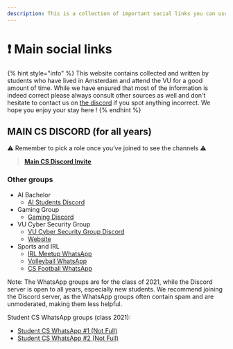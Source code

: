 ```yaml
---
description: This is a collection of important social links you can use
---
```


# ❗ Main social links

{% hint style="info" %}
This website contains collected and written by students who have lived in Amsterdam and attend the VU for a good amount of time. While we have ensured that most of the information is indeed correct please always consult other sources as well and don't hesitate to contact us on [the discord](https://discord.com/invite/MGG72qsKrn) if you spot anything incorrect. We hope you enjoy your stay here !
{% endhint %}

## MAIN CS DISCORD (for all years)

⚠️ Remember to pick a role once you’ve joined to see the channels ⚠️

> [**Main CS Discord Invite**](https://discord.gg/MGG72qsKrn)

### Other groups

* AI Bachelor
  * [AI Students Discord](https://discord.gg/W3UUFaE8R7)
* Gaming Group
  * [Gaming Discord](https://discord.gg/Ymae4vZ22s)
* VU Cyber Security Group
  * [VU Cyber Security Group Discord](https://discord.gg/Ce5mrVBzqP)
  * [Website](https://studsec.nl)
* Sports and IRL
  * [IRL Meetup WhatsApp](https://chat.whatsapp.com/H7E5AEvkOPY17xW8YiZU8m)
  * [Volleyball WhatsApp](https://chat.whatsapp.com/GG5VIE2MPqE6MawPPTtJ1n)
  * [CS Football WhatsApp](https://chat.whatsapp.com/BoiUYuChOFS9AeyaTvzyyJ)

Note: The WhatsApp groups are for the class of 2021, while the Discord server is open to all years, especially new students. We recommend joining the Discord server, as the WhatsApp groups often contain spam and are unmoderated, making them less helpful.

Student CS WhatsApp groups (class 2021):

* [Student CS WhatsApp #1 (Not Full)](https://chat.whatsapp.com/KMlj5YNOVTn16FAlvAuJtN)
* [Student CS WhatsApp #2 (Not Full)](https://chat.whatsapp.com/GajsxTxEEUrJTduXJaVn55)
